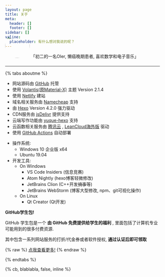 ```yaml
---
layout: page
title: 关于
meta:
  header: []
  footer: []
sidebar: []
valine:
  placeholder: 有什么想对我说的呢？
---
```


<btns center circle wide>
<a style='padding-bottom:16px'>
<img style='height:80px;width:80px;border-radius:40px;margin-top:-64px;margin-bottom:12px' src="https://cdn.jsdelivr.net/gh/Linhk1606/Linhk1606@V1.0/me.jpg">
「初二的一名OIer, 懒癌晚期患者, 喜欢数学和电子音乐」
</a>
</btns>
<br>

---


{% tabs aboutme %}

<!-- tab 本站配置 -->

* 网站源码由 [GitHub](https://github.com) 托管
* 使用 [Volantis(原Material-X)](https://xaoxuu.com/wiki/volantis) 主题 Version 2.1.4
* 使用 [Netlify](https://www.netlify.com) 建站
* 域名相关服务由 [Namecheap](https://www.namecheap.com) 支持
* 由 [Hexo](https://hexo.io/) Version 4.2.0 强力驱动
* CDN服务由 [jsDelivr](https://www.jsdelivr.com) 提供支持
* 云端写作功能由 [yuque-hexo](https://github.com/x-cold/yuque-hexo) 支持
* 云函数相关服务由 [腾讯云](https://cloud.tencent.com) , [LeanCloud海外版](https://leancloud.app) 驱动
* 使用 [GitHub Actions](https://help.github.com/en/actions) 自动部署

<!-- endtab -->

<!-- tab 作者的「开发装备」 -->

- 操作系统:
  - Windows 10 企业版 x64
  - Ubuntu 19.04
- 开发工具:
  - On Windows
    - VS Code Insiders (信息竞赛)
    - Atom Nightly (hexo博客轻微修改)
    - JetBrains Clion (C++开发~~搞事~~等)
    - JetBrains WebStorm (博客大型修改, npm、git可视化操作)
  - On Linux
    - Qt Creator (Qt开发)

<!-- endtab -->

<!-- tab 福利 -->

**GitHub学生包!**

GitHub 学生包是一个 **由 GitHub 免费提供给学生的福利** , 里面包括了计算机专业可能用到的很多付费资源.

其中包含一系列网站服务的打折/代金券或者软件授权, **通过认证后即可领取**

{% raw %}
<btns rounded center>
<a href='https://education.github.com/pack'><i class='fab fa-github'></i>点我查看更多!</a>
</btns>
{% endraw %}

<!-- endtab -->

{% endtabs %}


{% cb, blablabla, false, inline %}

